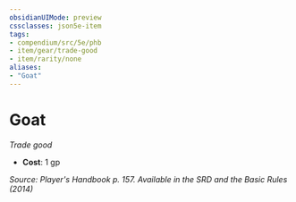 ```yaml
---
obsidianUIMode: preview
cssclasses: json5e-item
tags:
- compendium/src/5e/phb
- item/gear/trade-good
- item/rarity/none
aliases: 
- "Goat"
---
```

# Goat
*Trade good*  

- **Cost**: 1 gp

*Source: Player's Handbook p. 157. Available in the <span title='Systems Reference Document (5.1)'>SRD</span> and the Basic Rules (2014)*